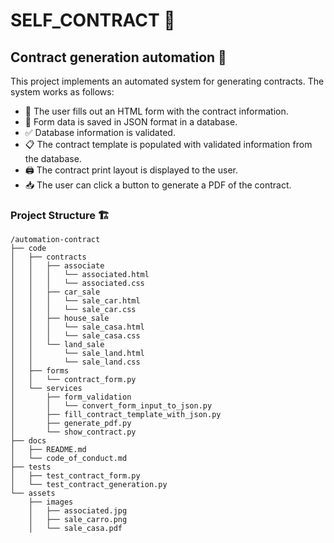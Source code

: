 # SELF_CONTRACT 📝

## Contract generation automation 🤖

This project implements an automated system for generating contracts. The system works as follows:

- 📄 The user fills out an HTML form with the contract information.
- 💾 Form data is saved in JSON format in a database.
- ✅ Database information is validated.
- 📋 The contract template is populated with validated information from the database.
- 🖨️ The contract print layout is displayed to the user.
- 📥 The user can click a button to generate a PDF of the contract.

### Project Structure 🏗️

```plaintext
/automation-contract
├── code
│   ├── contracts
│   │   ├── associate
│   │   │   └── associated.html
│   │   │   └── associated.css
│   │   ├── car_sale
│   │   │   └── sale_car.html
│   │   │   └── sale_car.css
│   │   ├── house_sale
│   │   │   └── sale_casa.html
│   │   │   └── sale_casa.css
│   │   └── land_sale
│   │       └── sale_land.html
│   │       └── sale_land.css
│   ├── forms
│   │   └── contract_form.py
│   └── services
│       ├── form_validation
│       │   └── convert_form_input_to_json.py
│       ├── fill_contract_template_with_json.py
│       ├── generate_pdf.py
│       └── show_contract.py
├── docs
│   ├── README.md
│   └── code_of_conduct.md
├── tests
│   ├── test_contract_form.py
│   └── test_contract_generation.py
└── assets
    ├── images
    │   ├── associated.jpg
    │   ├── sale_carro.png
    │   └── sale_casa.pdf
